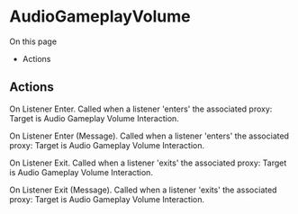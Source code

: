 # AudioGameplayVolume

On this page 

  * Actions





## Actions

On Listener Enter. Called when a listener 'enters' the associated proxy: Target is Audio Gameplay Volume Interaction.

On Listener Enter (Message). Called when a listener 'enters' the associated proxy: Target is Audio Gameplay Volume Interaction.

On Listener Exit. Called when a listener 'exits' the associated proxy: Target is Audio Gameplay Volume Interaction.

On Listener Exit (Message). Called when a listener 'exits' the associated proxy: Target is Audio Gameplay Volume Interaction.

